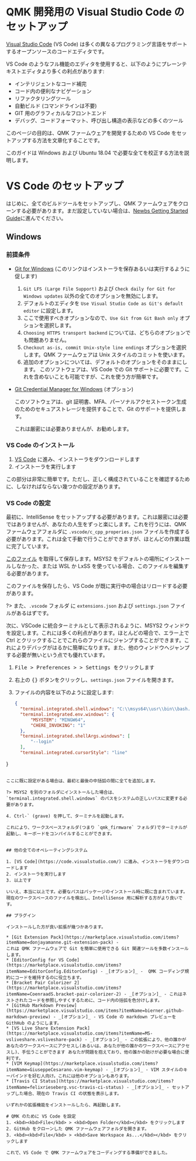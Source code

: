 # QMK 開発用の Visual Studio Code のセットアップ

<!---
  original document: 0.9.34:docs/other_vscode.md
  git diff 0.9.34 HEAD -- docs/other_vscode.md | cat
-->

[Visual Studio Code](https://code.visualstudio.com/) (VS Code) は多くの異なるプログラミング言語をサポートするオープンソースのコードエディタです。

VS Code のようなフル機能のエディタを使用すると、以下のようにプレーンテキストエディタより多くの利点があります:
* インテリジェントなコード補完
* コード内の便利なナビゲーション
* リファクタリングツール
* 自動ビルド (コマンドラインは不要)
* GIT 用のグラフィカルなフロントエンド
* デバッグ、コードフォーマット、呼び出し構造の表示などの多くのツール

このページの目的は、QMK ファームウェアを開発するための VS Code をセットアップする方法を文章化することです。

このガイドは Windows および Ubuntu 18.04 で必要な全てを校正する方法を説明します。

# VS Code のセットアップ
はじめに、全てのビルドツールをセットアップし、QMK ファームウェアをクローンする必要があります。まだ設定していない場合は、[Newbs Getting Started Guide](ja/newbs_getting_started.md)に進んでください。

## Windows

### 前提条件

* [Git for Windows](https://git-scm.com/download/win) (このリンクはインストーラを保存あるいは実行するように促します)

   1. `Git LFS (Large File Support)` および `Check daily for Git for Windows updates` 以外の全てのオプションを無効にします。
   2. デフォルトのエディタを `Use Visual Studio Code as Git's default editor` に設定します。
   3. ここで使用すべきオプションなので、`Use Git from Git Bash only` オプションを選択します。
   4. `Choosing HTTPS transport backend` については、どちらのオプションでも問題ありません。
   5. `Checkout as-is, commit Unix-style line endings` オプションを選択します。QMK ファームウェアは Unix スタイルのコミットを使います。
   6. 追加のオプションについては、デフォルトのオプションをそのままにします。
   このソフトウェアは、VS Code での Git サポートに必要です。これを含めないことも可能ですが、これを使う方が簡単です。

* [Git Credential Manager for Windows](https://github.com/Microsoft/Git-Credential-Manager-for-Windows/releases) (オプション)

   このソフトウェアは、git 証明書、MFA、パーソナルアクセストークン生成のためのセキュアストレージを提供することで、Git のサポートを提供します。

   これは厳密には必要ありませんが、お勧めします。


### VS Code のインストール

1. [VS Code](https://code.visualstudio.com/) に進み、インストーラをダウンロードします
2. インストーラを実行します

この部分は非常に簡単です。ただし、正しく構成されていることを確認するために、しなければならない幾つかの設定があります。

### VS Code の設定

最初に、IntelliSense をセットアップする必要があります。これは厳密には必要ではありませんが、あなたの人生をずっと楽にします。これを行うには、QMK ファームウェアフォルダに `.vscode/c_cpp_properies.json` ファイルを作成する必要があります。これは全て手動で行うことができますが、ほとんどの作業は既に完了しています。

[このファイル](https://gist.github.com/drashna/48e2c49ce877be592a1650f91f8473e8) を取得して保存します。MSYS2 をデフォルトの場所にインストールしなかった、または WSL か LxSS を使っている場合、このファイルを編集する必要があります。

このファイルを保存したら、VS Code が既に実行中の場合はリロードする必要があります。

?> また、`.vscode` フォルダ に `extensions.json` および `settings.json` ファイルがあるはずです。


次に、VSCode に統合ターミナルとして表示されるように、MSYS2 ウィンドウを設定します。これには多くの利点があります。ほとんどの場合で、エラー上で Ctrl とクリックすることでこれらのファイルにジャンプすることができます。これによりデバッグがはるかに簡単になります。また、他のウィンドウへジャンプする必要が無いという点でも優れています。

1. <kbd><kbd>File</kbd> > <kbd>Preferences ></kbd> > <kbd>Settings</kbd> をクリックします </kbd>
2. 右上の <kbd>{}</kbd> ボタンをクリックし、`settings.json` ファイルを開きます。
3. ファイルの内容を以下のように設定します:

   ```json
   {
     "terminal.integrated.shell.windows": "C:\\msys64\\usr\\bin\\bash.exe",
     "terminal.integrated.env.windows": {
         "MSYSTEM": "MINGW64",
         "CHERE_INVOKING": "1"
     },
     "terminal.integrated.shellArgs.windows": [
         "--login"
     ],
     "terminal.integrated.cursorStyle": "line"
 }
   ```

   ここに既に設定がある場合は、最初と最後の中括弧の間に全てを追加します。

?> MSYS2 を別のフォルダにインストールした場合は、`terminal.integrated.shell.windows` のパスをシステムの正しいパスに変更する必要があります。

4. Ctrl-` (grave) を押して、ターミナルを起動します。

   これにより、ワークスペースフォルダ(つまり `qmk_firmware` フォルダ)でターミナルが起動し、キーボードをコンパイルすることができます。


## 他の全てのオペレーティングシステム

1. [VS Code](https://code.visualstudio.com/) に進み、インストーラをダウンロードします
2. インストーラを実行します
3. 以上です

いいえ、本当に以上です。必要なパスはパッケージのインストール時に既に含まれています。現在のワークスペースのファイルを検出し、IntelliSense 用に解析する方がより良いです。

## プラグイン

インストールした方が良い拡張が幾つかあります。

* [Git Extension Pack](https://marketplace.visualstudio.com/items?itemName=donjayamanne.git-extension-pack) -
これは QMK ファームウェアで Git を簡単に使用できる Git 関連ツールを多数インスールします。
* [EditorConfig for VS Code](https://marketplace.visualstudio.com/items?itemName=EditorConfig.EditorConfig) - _[オプション]_ -  QMK コーディング規約にコードを維持するのに役立ちます。
* [Bracket Pair Colorizer 2](https://marketplace.visualstudio.com/items?itemName=CoenraadS.bracket-pair-colorizer-2) - _[オプション]_ - これはネストされたコードを参照しやすくするために、コード内の括弧を色分けします。
* [GitHub Markdown Preview](https://marketplace.visualstudio.com/items?itemName=bierner.github-markdown-preview) - _[オプション]_ - VS Code の markdown プレビューを GithHub のようにします。
* [VS Live Share Extension Pack](https://marketplace.visualstudio.com/items?itemName=MS-vsliveshare.vsliveshare-pack) - _[オプション]_ - この拡張により、他の誰かがあなたのワークスペースにアクセスし(あるいは、あなたが他の誰かのワークスペースにアクセスし)、手伝うことができます あなたが問題を抱えており、他の誰かの助けが必要な場合に便利です。
* [VIM Keymap](https://marketplace.visualstudio.com/items?itemName=GiuseppeCesarano.vim-keymap) - _[オプション]_ - VIM スタイルのキーバインドを好む人向け。これには他のオプションもあります。
* [Travis CI Status](https://marketplace.visualstudio.com/items?itemName=felixrieseberg.vsc-travis-ci-status) - _[オプション]_ - セットアップした場合、現在の Travis CI の状態を表示します。

いずれかの拡張機能をインストールしたら、再起動します。

# QMK のために VS Code を設定
1. <kbd><kbd>File</kbd> > <kbd>Open Folder</kbd></kbd> をクリックします
2. GitHub をクローンした QMK ファームウェアフォルダを開きます。
3. <kbd><kbd>File</kbd> > <kbd>Save Workspace As...</kbd></kbd> をクリックします

これで、VS Code で QMK ファームウェアをコーディングする準備ができました。
